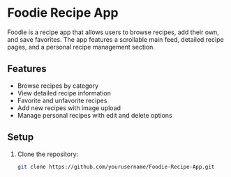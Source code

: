 # Foodie Recipe App

Foodie is a recipe app that allows users to browse recipes, add their own, and save favorites. The app features a scrollable main feed, detailed recipe pages, and a personal recipe management section.

## Features

- Browse recipes by category
- View detailed recipe information
- Favorite and unfavorite recipes
- Add new recipes with image upload
- Manage personal recipes with edit and delete options

## Setup

1. Clone the repository:
   ```sh
   git clone https://github.com/yourusername/Foodie-Recipe-App.git
